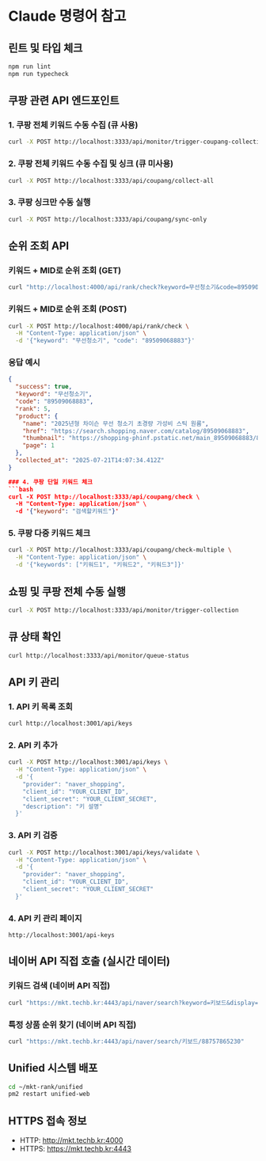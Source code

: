 # Claude 명령어 참고

## 린트 및 타입 체크
```bash
npm run lint
npm run typecheck
```

## 쿠팡 관련 API 엔드포인트

### 1. 쿠팡 전체 키워드 수동 수집 (큐 사용)
```bash
curl -X POST http://localhost:3333/api/monitor/trigger-coupang-collection
```

### 2. 쿠팡 전체 키워드 수동 수집 및 싱크 (큐 미사용)
```bash
curl -X POST http://localhost:3333/api/coupang/collect-all
```

### 3. 쿠팡 싱크만 수동 실행
```bash
curl -X POST http://localhost:3333/api/coupang/sync-only
```

## 순위 조회 API

### 키워드 + MID로 순위 조회 (GET)
```bash
curl "http://localhost:4000/api/rank/check?keyword=무선청소기&code=89509068883"
```

### 키워드 + MID로 순위 조회 (POST)
```bash
curl -X POST http://localhost:4000/api/rank/check \
  -H "Content-Type: application/json" \
  -d '{"keyword": "무선청소기", "code": "89509068883"}'
```

### 응답 예시
```json
{
  "success": true,
  "keyword": "무선청소기",
  "code": "89509068883",
  "rank": 5,
  "product": {
    "name": "2025년형 차이슨 무선 청소기 초경량 가성비 스틱 원룸",
    "href": "https://search.shopping.naver.com/catalog/89509068883",
    "thumbnail": "https://shopping-phinf.pstatic.net/main_89509068883/89509068883.jpg",
    "page": 1
  },
  "collected_at": "2025-07-21T14:07:34.412Z"
}

### 4. 쿠팡 단일 키워드 체크
```bash
curl -X POST http://localhost:3333/api/coupang/check \
  -H "Content-Type: application/json" \
  -d '{"keyword": "검색할키워드"}'
```

### 5. 쿠팡 다중 키워드 체크
```bash
curl -X POST http://localhost:3333/api/coupang/check-multiple \
  -H "Content-Type: application/json" \
  -d '{"keywords": ["키워드1", "키워드2", "키워드3"]}'
```

## 쇼핑 및 쿠팡 전체 수동 실행
```bash
curl -X POST http://localhost:3333/api/monitor/trigger-collection
```

## 큐 상태 확인
```bash
curl http://localhost:3333/api/monitor/queue-status
```

## API 키 관리

### 1. API 키 목록 조회
```bash
curl http://localhost:3001/api/keys
```

### 2. API 키 추가
```bash
curl -X POST http://localhost:3001/api/keys \
  -H "Content-Type: application/json" \
  -d '{
    "provider": "naver_shopping",
    "client_id": "YOUR_CLIENT_ID",
    "client_secret": "YOUR_CLIENT_SECRET",
    "description": "키 설명"
  }'
```

### 3. API 키 검증
```bash
curl -X POST http://localhost:3001/api/keys/validate \
  -H "Content-Type: application/json" \
  -d '{
    "provider": "naver_shopping",
    "client_id": "YOUR_CLIENT_ID",
    "client_secret": "YOUR_CLIENT_SECRET"
  }'
```

### 4. API 키 관리 페이지
```
http://localhost:3001/api-keys
```

## 네이버 API 직접 호출 (실시간 데이터)

### 키워드 검색 (네이버 API 직접)
```bash
curl "https://mkt.techb.kr:4443/api/naver/search?keyword=키보드&display=10"
```

### 특정 상품 순위 찾기 (네이버 API 직접)
```bash
curl "https://mkt.techb.kr:4443/api/naver/search/키보드/88757865230"
```

## Unified 시스템 배포
```bash
cd ~/mkt-rank/unified
pm2 restart unified-web
```

## HTTPS 접속 정보
- HTTP: http://mkt.techb.kr:4000
- HTTPS: https://mkt.techb.kr:4443